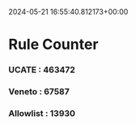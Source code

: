 2024-05-21 16:55:40.812173+00:00
# Rule Counter 
 ### UCATE : 463472

 ### Veneto : 67587

 ### Allowlist : 13930